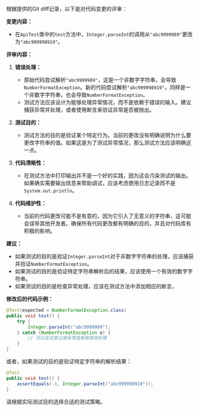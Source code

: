 根据提供的Git diff记录，以下是对代码变更的评审：

**变更内容：**
- 在`ApiTest`类中的`test`方法中，`Integer.parseInt`的调用从`"abc9999989"`更改为`"abc999998919"`。

**评审内容：**

1. **错误处理：**
   - 原始代码尝试解析`"abc9999989"`，这是一个非数字字符串，会导致`NumberFormatException`。新的代码尝试解析`"abc999998919"`，同样是一个非数字字符串，也会导致`NumberFormatException`。
   - 测试方法应该设计为能够处理异常情况，而不是依赖于错误的输入。建议捕获异常并处理，或者使用断言来验证异常是否被抛出。

2. **测试目的：**
   - 测试方法的目的是验证某个特定行为。当前的更改没有明确说明为什么要更改字符串的值。如果这是为了测试异常情况，那么测试方法应该明确这一点。

3. **代码清晰性：**
   - 在测试方法中打印输出并不是一个好的实践，因为这会污染测试的输出。如果确实需要输出信息来帮助调试，应该考虑使用日志记录而不是`System.out.println`。

4. **代码维护性：**
   - 当前的代码更改可能不是有意的，因为它引入了无意义的字符串，这可能会误导其他开发者。确保所有代码更改都有明确的目的，并且对代码库有积极的影响。

**建议：**
- 如果测试的目的是验证`Integer.parseInt`对于非数字字符串的处理，应该捕获并验证`NumberFormatException`。
- 如果测试的目的是验证特定字符串解析后的结果，应该使用一个有效的数字字符串。
- 如果测试的目的是检查异常处理，应该在测试方法中添加相应的断言。

**修改后的代码示例：**

```java
@Test(expected = NumberFormatException.class)
public void test() {
    try {
        Integer.parseInt("abc9999989");
    } catch (NumberFormatException e) {
        // 可以在这里记录异常或者做其他处理
    }
}
```

或者，如果测试的目的是验证特定字符串的解析结果：

```java
@Test
public void test() {
    assertEquals(-1, Integer.parseInt("abc999998919"));
}
```

请根据实际测试目的选择合适的测试策略。
